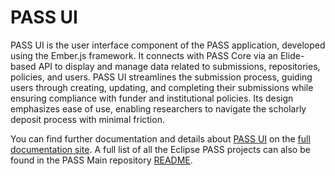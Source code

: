 # PASS UI

PASS UI is the user interface component of the PASS application, developed using the Ember.js framework. It connects 
with PASS Core via an Elide-based API to display and manage data related to submissions, repositories, policies, and 
users. PASS UI streamlines the submission process, guiding users through creating, updating, and completing their 
submissions while ensuring compliance with funder and institutional policies. Its design emphasizes ease of use, 
enabling researchers to navigate the scholarly deposit process with minimal friction.

You can find further documentation and details about [PASS UI](https://docs.eclipse-pass.org/developer-documentation/pass-ui)
on the [full documentation site](https://docs.eclipse-pass.org). A full list of all the Eclipse PASS projects can also
be found in the PASS Main repository [README](https://github.com/eclipse-pass/main/blob/main/README.md).
